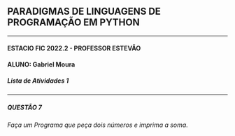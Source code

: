 ## PARADIGMAS DE LINGUAGENS DE PROGRAMAÇÃO EM PYTHON
---
#### ESTACIO FIC 2022.2 - PROFESSOR ESTEVÃO 
#### ALUNO: Gabriel Moura   
##### Lista de Atividades 1
---
##### QUESTÃO 7
###### Faça um Programa que peça dois números e imprima a soma.